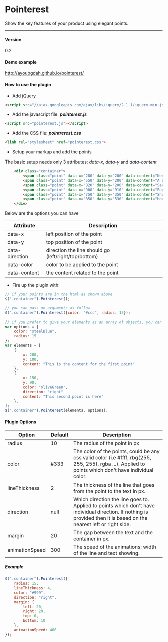 # Pointerest

Show the key features of your product using elegant points.

---

#### Version
0.2

#### Demo example
http://ayoubgdah.github.io/pointerest/

#### How to use the plugin

- Add jQuery
```html
<script src="//ajax.googleapis.com/ajax/libs/jquery/2.1.1/jquery.min.js"></script>
```
- Add the javascript file: ***pointerest.js***
```html
<script src="pointerest.js"></script>
```
- Add the CSS file: ***pointrerest.css***
```html
<link rel="stylesheet" href="pointerest.css">
```
- Setup your markup and add the points

The basic setup needs only 3 attributes: *data-x*, *data-y* and *data-content*
```html
	<div class="container">
		<span class="point" data-x="280" data-y="200" data-content="Keep your house warm and your wallet full"></span>
		<span class="point" data-x="550" data-y="200" data-content="A better understanding of water consumption"></span>
		<span class="point" data-x="820" data-y="200" data-content="Save energy and money"></span>
		<span class="point" data-x="900" data-y="910" data-content="Pay whenever you are ready"></span>
		<span class="point" data-x="750" data-y="350" data-content="Shows you if you have saved or should do better"></span>
		<span class="point" data-x="850" data-y="530" data-content="Hourly, daily, and monthly reporting"></span>
	</div>
```
Below are the options you can have

Attribute | Description
--- | ---
data-x | left position of the point
data-y | top position of the point
data-direction | direction the line should go (left/right/top/bottom)
data-color | color to be applied to the point
data-content | the content related to the point
- Fire up the plugin with:
```javascript
// if your points are in the html as shown above
$(".container").Pointerest();

// you can pass on arguments as follow
$(".container").Pointerest({color: "#ccc", radius: 15});

// if you prefer to give your elements as an array of objects, you can do so
var options = {
	color: "steelBlue",
	radius: 15
};
var elements = [
	{
		x: 200,
		y: 100,
		content: "This is the content for the first point"
	},
	{
		x: 150,
		y: 90,
		color: "oliveGreen",
		direction: "right"
		content: "This second point is here"
	},
];
$(".container").Pointerest(elements, options);
```

#### Plugin Options
Option | Default | Description
--- | --- | ---
radius | 10 | The radius of the point in px
color | #333 | The color of the points, could be any css valid color (i.e #ffff, rbg(255, 255, 255), rgba ...). Applied to points which don't have individual color.
lineThickness | 2 | The thickness of the line that goes from the point to the text in px.
direction | null | Which direction the line goes to. Applied to points which don't have individual direction. If nothing is provided then it is based on the nearest left or right side.
margin | 20 | The gap between the text and the container in px.
animationSpeed | 300 | The speed of the animations: width of the line and text showing.

##### Example
```javascript
$(".container").Pointerest({
	radius: 15,
	lineThickness: 4,
	color: "#999",
	direction: "right",
	margin: {
		left: 20,
		right: 20,
		top: 0,
		bottom: 10
	},
	animationSpeed: 400
});
```
